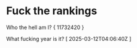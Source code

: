 # Fuck the rankings

Who the hell am I?
{ 11732420 }

What fucking year is it?
[ 2025-03-12T04:06:40Z ]
